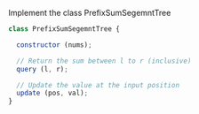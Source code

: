 Implement the class PrefixSumSegemntTree
```js
class PrefixSumSegemntTree {

  constructor (nums);

  // Return the sum between l to r (inclusive)
  query (l, r);

  // Update the value at the input position
  update (pos, val);
}
```



